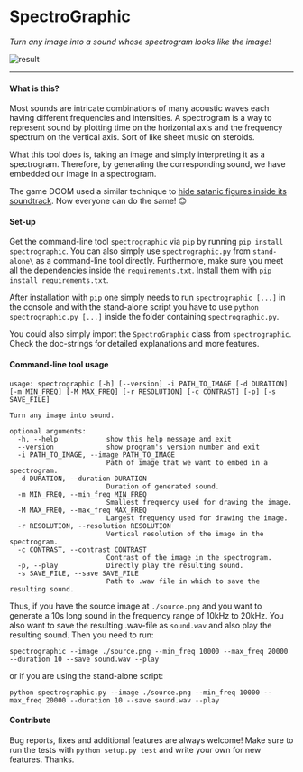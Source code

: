 # SpectroGraphic
_Turn any image into a sound whose spectrogram looks like the image!_

![result](banner.png)

<hr>

#### What is this?

Most sounds are intricate combinations of many acoustic waves each having different frequencies and intensities. A spectrogram is a way to represent sound by plotting time on the horizontal axis and the frequency spectrum on the vertical axis. Sort of like sheet music on steroids.

What this tool does is, taking an image and simply interpreting it as a spectrogram. Therefore, by generating the corresponding sound, we have embedded our image in a spectrogram.

The game DOOM used a similar technique to [hide satanic figures inside its soundtrack](https://www.theverge.com/2016/5/31/11825606/doom-2016-soundtrack-satan-666-inverted-pentagram). Now everyone can do the same! 😊

#### Set-up

Get the command-line tool `spectrographic` via `pip` by running `pip install spectrographic`. You can also simply use `spectrographic.py` from `stand-alone\` as a command-line tool directly.
Furthermore, make sure you meet all the dependencies inside the `requirements.txt`. Install them with `pip install requirements.txt`.

After installation with `pip` one simply needs to run `spectrographic [...]` in the console and with the stand-alone script you have to use `python spectrographic.py [...]` inside the folder containing `spectrographic.py`.

You could also simply import the `SpectroGraphic` class from `spectrographic`. Check the doc-strings for detailed explanations and more features.

#### Command-line tool usage
```
usage: spectrographic [-h] [--version] -i PATH_TO_IMAGE [-d DURATION] [-m MIN_FREQ] [-M MAX_FREQ] [-r RESOLUTION] [-c CONTRAST] [-p] [-s SAVE_FILE]

Turn any image into sound.

optional arguments:
  -h, --help            show this help message and exit
  --version             show program's version number and exit
  -i PATH_TO_IMAGE, --image PATH_TO_IMAGE
                        Path of image that we want to embed in a spectrogram.
  -d DURATION, --duration DURATION
                        Duration of generated sound.
  -m MIN_FREQ, --min_freq MIN_FREQ
                        Smallest frequency used for drawing the image.
  -M MAX_FREQ, --max_freq MAX_FREQ
                        Largest frequency used for drawing the image.
  -r RESOLUTION, --resolution RESOLUTION
                        Vertical resolution of the image in the spectrogram.
  -c CONTRAST, --contrast CONTRAST
                        Contrast of the image in the spectrogram.
  -p, --play            Directly play the resulting sound.
  -s SAVE_FILE, --save SAVE_FILE
                        Path to .wav file in which to save the resulting sound.
```
Thus, if you have the source image at `./source.png` and you want to generate a 10s long sound in the frequency range of 10kHz to 20kHz. You also want to save the resulting .wav-file as `sound.wav` and also play the resulting sound. Then you need to run:

`spectrographic --image ./source.png --min_freq 10000 --max_freq 20000 --duration 10 --save sound.wav --play`

or if you are using the stand-alone script:

`python spectrographic.py --image ./source.png --min_freq 10000 --max_freq 20000 --duration 10 --save sound.wav --play`

#### Contribute

Bug reports, fixes and additional features are always welcome! Make sure to run the tests with `python setup.py test` and write your own for new features. Thanks.
